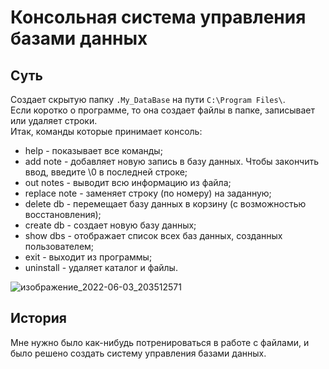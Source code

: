 # Консольная система управления базами данных
## Суть
Создает скрытую папку `.My_DataBase` на пути `C:\Program Files\`.  
Если коротко о программе, то она создает файлы в папке, записывает или удаляет строки.  
Итак, команды которые принимает консоль:
+ help - показывает все команды;
+ add note - добавляет новую запись в базу данных. Чтобы закончить ввод, введите \0 в последней строке;
+ out notes - выводит всю информацию из файла;
+ replace note - заменяет строку (по номеру) на заданную;
+ delete db - перемещает базу данных в корзину (с возможностью восстановления);
+ create db - создает новую базу данных;
+ show dbs - отображает список всех баз данных, созданных пользователем;
+ exit - выходит из программы;
+ uninstall - удаляет каталог и файлы.
  
![изображение_2022-06-03_203512571](https://user-images.githubusercontent.com/97308931/171916878-690547d9-bc78-48be-bcb2-ffeefa667cdc.png)
## История
Мне нужно было как-нибудь потренироваться в работе с файлами, и было решено создать систему управления базами данных.

